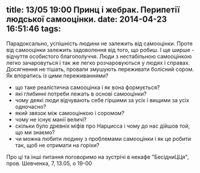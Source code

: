 title: 13/05 19:00 Принц і жебрак. Перипетії людської самооцінки.
date: 2014-04-23 16:51:46
tags:
---
Парадоксально, успішність людини не залежить від самооцінки. Проте від самооцінки залежить задоволення від того, що робиш.  І ще ширше - відчуття особистого благополуччя. Люди з нестабільною самооцінкою легко зачаровуться і так же легко розчаровуються у людях і справах. Досягнення не тішать, провали змушують переживати болісний сором. Як впоратись із цими переживаннями?

* що таке реалістична самооцінка і як вона формується?
* які глибинні потреби лежать в основі самооцінки?
* чому деякі люди відчувають себе гіршими за усіх і вищими за усіх одночасно?
* який звязок між самооцінкою і соромом?
* чому не існує манії величі?
* скільки було древніх міфів про Нарцисса і чому до нас дійшов той, що ми знаємо?
* чи можна любити людину з проблемами самооцінки і як це робити так, щоб не отримати на горіхи?

Про ці та інші питання поговоримо на зустрічі в некафе "БесідниЦЦя", пров. Шевченка, 7, 13.05, о 19-00
